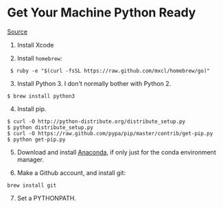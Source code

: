 # Get Your Machine Python Ready
[Source](http://www.pyladies.com/blog/Get-Your-Mac-Ready-for-Python-Programming/)
1. Install Xcode

2. Install `homebrew`: 
```
 $ ruby -e "$(curl -fsSL https://raw.github.com/mxcl/homebrew/go)"
```

3. Install Python 3. I don't normally bother with Python 2.
```
$ brew install python3
```

4. Install pip.
```
$ curl -O http://python-distribute.org/distribute_setup.py
$ python distribute_setup.py
$ curl -O https://raw.github.com/pypa/pip/master/contrib/get-pip.py
$ python get-pip.py
```

5. Download and install [Anaconda](https://docs.continuum.io/anaconda/install-macos.html#macos-command-line-install), if only just for the conda environment manager.

6. Make a Github account, and install git:
```
brew install git
```

7. Set a PYTHONPATH.
